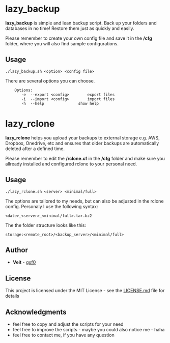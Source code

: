 # lazy_backup

<b>lazy_backup</b> is simple and lean backup script.
Back up your folders and databases in no time! Restore them just as quickly and easily.

Please remember to create your own config file and save it in the <b>/cfg</b> folder, where you will also find sample configurations.

## Usage

```
./lazy_backup.sh <option> <config file>
```
There are several options you can choose.

```
    Options:
       -e  --export <config>		export files
       -i  --import <config>		import files
       -h  --help       		show help
```

# lazy_rclone

<b>lazy_rclone</b> helps you upload your backups to external storage e.g. AWS, Dropbox, Onedrive, etc and ensures that older backups are automatically deleted after a defined time.

Please remember to edit the <b>/rclone.cf</b> in the <b>/cfg</b> folder and make sure you allready installed and configured rclone to your personal need.   

## Usage
```
./lazy_rclone.sh <server> <minimal/full>
```

The options are tailored to my needs, but can also be adjusted in the rclone config.
Personaly I use the following syntax: 
```
<date>_<server>_<minimal/full>.tar.bz2 
```
The the folder structure looks like this:
``` 
storage:<remote_root>/<backup_server>/<minimal/full>
``` 




## Author

* **Veit** - [gxf0](https://github.com/gxf0)

## License

This project is licensed under the MIT License - see the [LICENSE.md](LICENSE.md) file for details

## Acknowledgments

* feel free to copy and adjust the scripts for your need
* feel free to improve the scripts - maybe you could also notice me - haha
* feel free to contact me, if you have any question